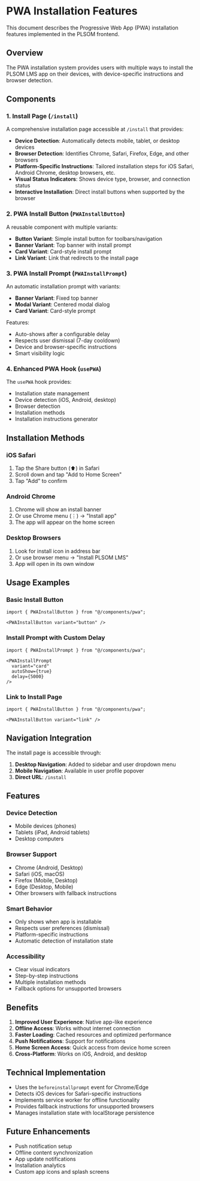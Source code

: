 # PWA Installation Features

This document describes the Progressive Web App (PWA) installation features implemented in the PLSOM frontend.

## Overview

The PWA installation system provides users with multiple ways to install the PLSOM LMS app on their devices, with device-specific instructions and browser detection.

## Components

### 1. Install Page (`/install`)

A comprehensive installation page accessible at `/install` that provides:

- **Device Detection**: Automatically detects mobile, tablet, or desktop devices
- **Browser Detection**: Identifies Chrome, Safari, Firefox, Edge, and other browsers
- **Platform-Specific Instructions**: Tailored installation steps for iOS Safari, Android Chrome, desktop browsers, etc.
- **Visual Status Indicators**: Shows device type, browser, and connection status
- **Interactive Installation**: Direct install buttons when supported by the browser

### 2. PWA Install Button (`PWAInstallButton`)

A reusable component with multiple variants:

- **Button Variant**: Simple install button for toolbars/navigation
- **Banner Variant**: Top banner with install prompt
- **Card Variant**: Card-style install prompt
- **Link Variant**: Link that redirects to the install page

### 3. PWA Install Prompt (`PWAInstallPrompt`)

An automatic installation prompt with variants:

- **Banner Variant**: Fixed top banner
- **Modal Variant**: Centered modal dialog
- **Card Variant**: Card-style prompt

Features:
- Auto-shows after a configurable delay
- Respects user dismissal (7-day cooldown)
- Device and browser-specific instructions
- Smart visibility logic

### 4. Enhanced PWA Hook (`usePWA`)

The `usePWA` hook provides:

- Installation state management
- Device detection (iOS, Android, desktop)
- Browser detection
- Installation methods
- Installation instructions generator

## Installation Methods

### iOS Safari
1. Tap the Share button (⬆️) in Safari
2. Scroll down and tap "Add to Home Screen"
3. Tap "Add" to confirm

### Android Chrome
1. Chrome will show an install banner
2. Or use Chrome menu (⋮) → "Install app"
3. The app will appear on the home screen

### Desktop Browsers
1. Look for install icon in address bar
2. Or use browser menu → "Install PLSOM LMS"
3. App will open in its own window

## Usage Examples

### Basic Install Button
```tsx
import { PWAInstallButton } from "@/components/pwa";

<PWAInstallButton variant="button" />
```

### Install Prompt with Custom Delay
```tsx
import { PWAInstallPrompt } from "@/components/pwa";

<PWAInstallPrompt 
  variant="card" 
  autoShow={true} 
  delay={5000} 
/>
```

### Link to Install Page
```tsx
import { PWAInstallButton } from "@/components/pwa";

<PWAInstallButton variant="link" />
```

## Navigation Integration

The install page is accessible through:

1. **Desktop Navigation**: Added to sidebar and user dropdown menu
2. **Mobile Navigation**: Available in user profile popover
3. **Direct URL**: `/install`

## Features

### Device Detection
- Mobile devices (phones)
- Tablets (iPad, Android tablets)
- Desktop computers

### Browser Support
- Chrome (Android, Desktop)
- Safari (iOS, macOS)
- Firefox (Mobile, Desktop)
- Edge (Desktop, Mobile)
- Other browsers with fallback instructions

### Smart Behavior
- Only shows when app is installable
- Respects user preferences (dismissal)
- Platform-specific instructions
- Automatic detection of installation state

### Accessibility
- Clear visual indicators
- Step-by-step instructions
- Multiple installation methods
- Fallback options for unsupported browsers

## Benefits

1. **Improved User Experience**: Native app-like experience
2. **Offline Access**: Works without internet connection
3. **Faster Loading**: Cached resources and optimized performance
4. **Push Notifications**: Support for notifications
5. **Home Screen Access**: Quick access from device home screen
6. **Cross-Platform**: Works on iOS, Android, and desktop

## Technical Implementation

- Uses the `beforeinstallprompt` event for Chrome/Edge
- Detects iOS devices for Safari-specific instructions
- Implements service worker for offline functionality
- Provides fallback instructions for unsupported browsers
- Manages installation state with localStorage persistence

## Future Enhancements

- Push notification setup
- Offline content synchronization
- App update notifications
- Installation analytics
- Custom app icons and splash screens
